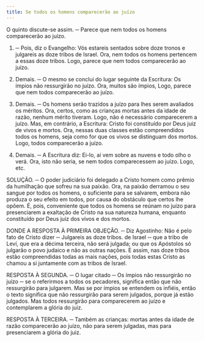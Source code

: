 ```yaml
---
title: Se todos os homens comparecerão ao juízo
---
```


O quinto discute-se assim. ─ Parece que nem todos os homens comparecerão ao juízo.  

1. ─ Pois, diz o Evangelho: Vós estareis sentados sobre doze tronos e julgareis as doze tribos de Israel. Ora, nem todos os homens pertencem a essas doze tribos. Logo, parece que nem todos comparecerão ao juízo.  

2. Demais. ─ O mesmo se conclui do lugar seguinte da Escritura: Os ímpios não ressurgirão no juízo. Ora, muitos são ímpios, Logo, parece que nem todos comparecerão ao juízo.  

3. Demais. ─ Os homens serão trazidos a juízo para lhes serem avaliados os méritos. Ora, certos, como as crianças mortas antes da idade de razão, nenhum mérito tiveram. Logo, não é necessário comparecerem a juízo.  Mas, em contrário, a Escritura: Cristo foi constituído por Deus juiz de vivos e mortos. Ora, nessas duas classes estão compreendidos todos os homens, seja como for que os vivos se distinguam dos mortos. Logo, todos comparecerão a juízo.  

2. Demais. ─ A Escritura diz: Ei-lo, aí vem sobre as nuvens e todo olho o verá. Ora, isto não seria, se nem todos comparecessem ao juízo. Logo, etc.  

SOLUÇÃO. ─ O poder judiciário foi delegado a Cristo homem como prêmio da humilhação que sofreu na sua paixão. Ora, na paixão derramou o seu sangue por todos os homens, o suficiente para se salvarem, embora não produza o seu efeito em todos, por causa do obstáculo que certos lhe opõem. É, pois, conveniente que todos os homens se reúnam no juízo para presenciarem a exaltação de Cristo na sua natureza humana, enquanto constituído por Deus juiz dos vivos e dos mortos.  

DONDE A RESPOSTA À PRIMEIRA OBJEÇÃO. ─ Diz Agostinho: Não é pelo fato de Cristo dizer ─ Julgareis as doze tribos. de Israel ─ que a tribo de Leví, que era a décima terceira, não será julgada; ou que os Apóstolos só julgarão o povo judaico e não as outras nações. E assim, nas doze tribos estão compreendidas todas as mais nações, pois todas estas Cristo as chamou a si juntamente com as tribos de Israel.  

RESPOSTA À SEGUNDA. ─ O lugar citado ─ Os ímpios não ressurgirão no juízo ─ se o referirmos a todos os pecadores, significa então que não ressurgirão para julgarem. Mas se por ímpios se entendem os infiéis, então o texto significa que não ressurgirão para serem julgados, porque já estão julgados. Mas todos ressurgirão para comparecerem ao juízo e contemplarem a glória do juiz. 

RESPOSTA À TERCEIRA. ─ Também as crianças: mortas antes da idade de razão comparecerão ao juízo, não para serem julgadas, mas para presenciarem a glória do juiz.